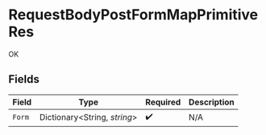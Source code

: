 # RequestBodyPostFormMapPrimitiveRes

OK


## Fields

| Field                        | Type                         | Required                     | Description                  |
| ---------------------------- | ---------------------------- | ---------------------------- | ---------------------------- |
| `Form`                       | Dictionary<String, *string*> | :heavy_check_mark:           | N/A                          |